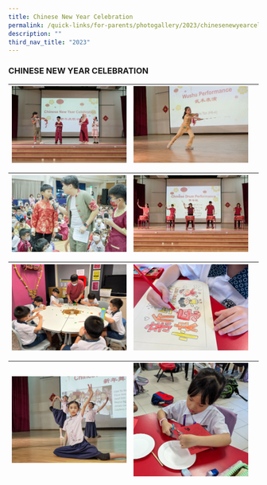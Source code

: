 ```yaml
---
title: Chinese New Year Celebration
permalink: /quick-links/for-parents/photogallery/2023/chinesenewyearcelebration/
description: ""
third_nav_title: "2023"
---
```

### CHINESE NEW YEAR CELEBRATION

| ![](/images/CNY%202023%20(20%20Jan%20'23)/picture%205.jpg) | ![](/images/CNY%202023%20(20%20Jan%20'23)/picture%2010.jpg) |  |
| -------- | -------- | -------- |

| ![](/images/CNY%202023%20(20%20Jan%20'23)/picture%209.jpg) | ![](/images/CNY%202023%20(20%20Jan%20'23)/picture%207.jpg) |  |
| -------- | -------- | -------- |

| ![](/images/CNY%202023%20(20%20Jan%20'23)/picture%203.jpeg) | ![](/images/CNY%202023%20(20%20Jan%20'23)/picture%202.jpeg) |  |
| -------- | -------- | -------- |


| ![](/images/CNY%202023%20(20%20Jan%20'23)/picture%206.jpeg) | ![](/images/CNY%202023%20(20%20Jan%20'23)/picture%201.jpeg) |  |
| -------- | -------- | -------- |